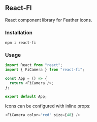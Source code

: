 ## React-FI

React component library for Feather icons.

### Installation

```
npm i react-fi
```

### Usage

```javascript
import React from "react";
import { FiCamera } from "react-fi";

const App = () => {
  return <FiCamera />;
};

export default App;
```

Icons can be configured with inline props:

```javascript
<FiCamera color="red" size={48} />
```
